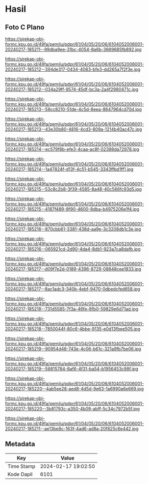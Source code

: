 # Hasil

## Foto C Plano

https://sirekap-obj-formc.kpu.go.id/49fa/pemilu/pdpr/61/04/05/20/06/6104052006001-20240217-185211--99dba9ee-31bc-4054-8a6b-3669685fb892.jpg

https://sirekap-obj-formc.kpu.go.id/49fa/pemilu/pdpr/61/04/05/20/06/6104052006001-20240217-185212--394de317-0434-4083-bfe3-dd265a7f2f3e.jpg

https://sirekap-obj-formc.kpu.go.id/49fa/pemilu/pdpr/61/04/05/20/06/6104052006001-20240217-185212--034a29ff-9574-45df-bc3a-2a4f2980471c.jpg

https://sirekap-obj-formc.kpu.go.id/49fa/pemilu/pdpr/61/04/05/20/06/6104052006001-20240217-185213--58cc8210-51de-4c5d-8eea-8647964cd70d.jpg

https://sirekap-obj-formc.kpu.go.id/49fa/pemilu/pdpr/61/04/05/20/06/6104052006001-20240217-185213--43e30b80-4816-4cd3-809a-1214b40ac47c.jpg

https://sirekap-obj-formc.kpu.go.id/49fa/pemilu/pdpr/61/04/05/20/06/6104052006001-20240217-185214--ec579f8b-efe3-4caa-ac8f-02398da72978.jpg

https://sirekap-obj-formc.kpu.go.id/49fa/pemilu/pdpr/61/04/05/20/06/6104052006001-20240217-185214--1a47824f-d13f-4c51-b545-3343ffbd1ff1.jpg

https://sirekap-obj-formc.kpu.go.id/49fa/pemilu/pdpr/61/04/05/20/06/6104052006001-20240217-185215--53c8c2b8-3f39-4585-8a48-40c566fc93d5.jpg

https://sirekap-obj-formc.kpu.go.id/49fa/pemilu/pdpr/61/04/05/20/06/6104052006001-20240217-185215--4187f489-8f90-4600-8dba-b4975206e1f4.jpg

https://sirekap-obj-formc.kpu.go.id/49fa/pemilu/pdpr/61/04/05/20/06/6104052006001-20240217-185216--870cbb61-3381-438d-aa9e-3c3208db1c3e.jpg

https://sirekap-obj-formc.kpu.go.id/49fa/pemilu/pdpr/61/04/05/20/06/6104052006001-20240217-185216--065921cd-2d90-4da4-8db1-923a7ca8dafb.jpg

https://sirekap-obj-formc.kpu.go.id/49fa/pemilu/pdpr/61/04/05/20/06/6104052006001-20240217-185217--d09f7e2d-0189-4396-8729-08848cee1833.jpg

https://sirekap-obj-formc.kpu.go.id/49fa/pemilu/pdpr/61/04/05/20/06/6104052006001-20240217-185217--8ac1adc3-340b-4ebf-9470-0dbedcfed658.jpg

https://sirekap-obj-formc.kpu.go.id/49fa/pemilu/pdpr/61/04/05/20/06/6104052006001-20240217-185218--731d5585-7f3a-46fe-8fb0-59829e6d71ad.jpg

https://sirekap-obj-formc.kpu.go.id/49fa/pemilu/pdpr/61/04/05/20/06/6104052006001-20240217-185218--7850044f-80c6-4bbe-9135-e0d13fbee505.jpg

https://sirekap-obj-formc.kpu.go.id/49fa/pemilu/pdpr/61/04/05/20/06/6104052006001-20240217-185219--90954d48-743e-4c06-b61c-321a9fb7be06.jpg

https://sirekap-obj-formc.kpu.go.id/49fa/pemilu/pdpr/61/04/05/20/06/6104052006001-20240217-185219--56815784-8af6-4f31-ba54-b1956453c98f.jpg

https://sirekap-obj-formc.kpu.go.id/49fa/pemilu/pdpr/61/04/05/20/06/6104052006001-20240217-185220--4ab5ee28-aed8-4d5d-9e63-1a6990a6e669.jpg

https://sirekap-obj-formc.kpu.go.id/49fa/pemilu/pdpr/61/04/05/20/06/6104052006001-20240217-185220--3b81793c-a350-4b09-abff-5c34c7972b5f.jpg

https://sirekap-obj-formc.kpu.go.id/49fa/pemilu/pdpr/61/04/05/20/06/6104052006001-20240217-185211--ae13be8c-163f-4ad6-ad8a-20f825c6e442.jpg


## Metadata

| Key        | Value               |
| ---------- | ------------------- |
| Time Stamp | 2024-02-17 19:02:50 |
| Kode Dapil | 6101                |



